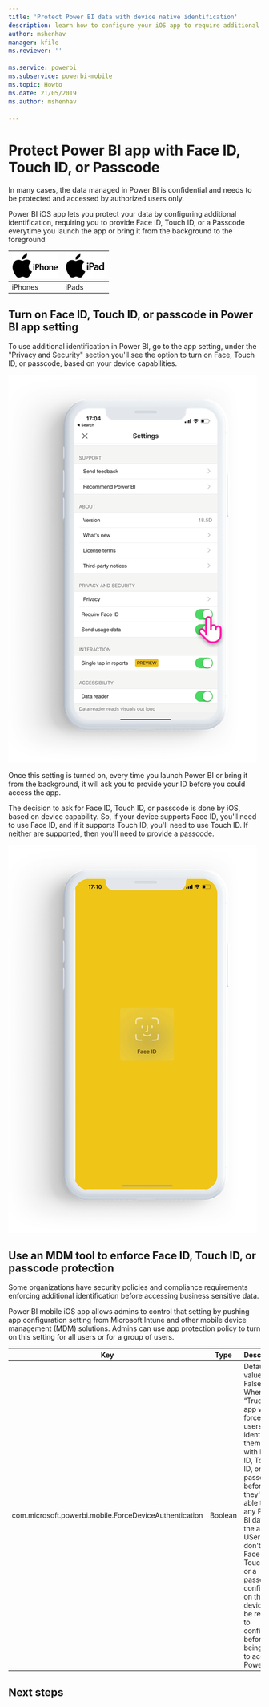 ```yaml
---
title: 'Protect Power BI data with device native identification'
description: learn how to configure your iOS app to require additional identification before you can access your Power BI data
author: mshenhav
manager: kfile
ms.reviewer: ''

ms.service: powerbi
ms.subservice: powerbi-mobile
ms.topic: Howto
ms.date: 21/05/2019
ms.author: mshenhav

---
```

# Protect Power BI app with Face ID, Touch ID, or Passcode 

In many cases, the data managed in Power BI is confidential and needs to be protected and accessed by authorized users only. 

Power BI iOS app lets you protect your data by configuring additional identification, requiring you to provide Face ID, Touch ID, or a Passcode everytime you launch the app or bring it from the background to the foreground

| ![iPhone](./media/tutorial-mobile-apps-ios-qna/iphone-logo-50-px.png) | ![iPad](./media/tutorial-mobile-apps-ios-qna/ipad-logo-50-px.png) |
|:--- |:--- |
| iPhones |iPads |

## Turn on Face ID, Touch ID, or passcode in Power BI app setting

To use additional identification in Power BI, go to the app setting, under the "Privacy and Security" section you'll see the option to turn on Face, Touch ID, or passcode, based on your device capabilities.

![Power BI iOS app setting page](./media/mobile-ios-native-secure-access/mobile-ios-native-secured-setting.png)

Once this setting is turned on, every time you launch Power BI or bring it from the background, it will ask you to provide your ID before you could access the app. 

The decision to ask for Face ID, Touch ID, or passcode is done by iOS, based on device capability. So, if your device supports Face ID, you'll need to use Face ID, and if it supports Touch ID, you'll need to use Touch ID. If neither are supported, then you'll need to provide a passcode.

![Power BI iOS Face ID](./media/mobile-ios-native-secure-access/mobile-ios-native-secured-faceid.png)

## Use an MDM tool to enforce Face ID, Touch ID, or passcode protection

Some organizations have security policies and compliance requirements enforcing additional identification before accessing business sensitive data. 

Power BI mobile iOS app allows admins to control that setting by pushing app configuration setting from Microsoft Intune and other mobile device management (MDM) solutions. Admins can use app protection policy to turn on this setting for all users or for a group of users.

|Key  |Type  |Description  |
|---------|---------|---------|
| com.microsoft.powerbi.mobile.ForceDeviceAuthentication | Boolean | Default value is False <br>When set to “True”, the app will force the users to identify themselves with Face ID, Touch ID, or passcode before they're be able to view any Power BI data in the app. USers who don't have Face ID, Touch ID, or a passcode configured on their device, will be required to configure it before being able to access Power BI  |

## Next steps


